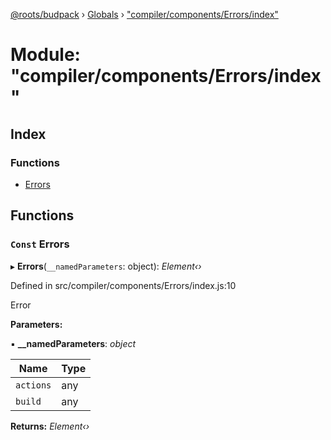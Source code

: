 [@roots/budpack](../README.md) › [Globals](../globals.md) › ["compiler/components/Errors/index"](_compiler_components_errors_index_.md)

# Module: "compiler/components/Errors/index"

## Index

### Functions

* [Errors](_compiler_components_errors_index_.md#const-errors)

## Functions

### `Const` Errors

▸ **Errors**(`__namedParameters`: object): *Element‹›*

Defined in src/compiler/components/Errors/index.js:10

Error

**Parameters:**

▪ **__namedParameters**: *object*

Name | Type |
------ | ------ |
`actions` | any |
`build` | any |

**Returns:** *Element‹›*
